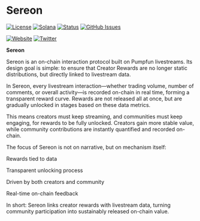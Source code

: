 # Sereon

[![License](https://img.shields.io/badge/License-MIT-blue.svg)](https://opensource.org/licenses/MIT)
[![Solana](https://img.shields.io/badge/Solana-Web3-green.svg)](https://solana.com/)
[![Status](https://img.shields.io/badge/Status-In%20Development-orange.svg)]()
[![GitHub Issues](https://img.shields.io/github/issues/yourusername/ontora-ai.svg)](https://github.com/yourusername/ontora-ai/issues)

[![Website](https://img.shields.io/badge/Website-Sereon-blue?logo=google-chrome)](https://sereon.fun/)
[![Twitter](https://img.shields.io/badge/Twitter-Sereon-blue?logo=twitter)](https://x.com/Sereonmeme)

**Sereon** 

Sereon is an on-chain interaction protocol built on Pumpfun livestreams.
Its design goal is simple: to ensure that Creator Rewards are no longer static distributions, but directly linked to livestream data.

In Sereon, every livestream interaction—whether trading volume, number of comments, or overall activity—is recorded on-chain in real time, forming a transparent reward curve. Rewards are not released all at once, but are gradually unlocked in stages based on these data metrics.

This means creators must keep streaming, and communities must keep engaging, for rewards to be fully unlocked. Creators gain more stable value, while community contributions are instantly quantified and recorded on-chain.

The focus of Sereon is not on narrative, but on mechanism itself:

Rewards tied to data

Transparent unlocking process

Driven by both creators and community

Real-time on-chain feedback

In short: Sereon links creator rewards with livestream data, turning community participation into sustainably released on-chain value.

